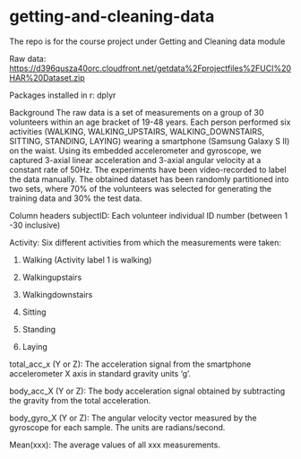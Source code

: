 # getting-and-cleaning-data
The repo is for the course project under Getting and Cleaning data module

Raw data: https://d396qusza40orc.cloudfront.net/getdata%2Fprojectfiles%2FUCI%20HAR%20Dataset.zip 

Packages installed in r: dplyr

Background
The raw data is a set of measurements on a group of 30 volunteers within an age bracket of 19-48 years. Each person performed six activities (WALKING, WALKING_UPSTAIRS, WALKING_DOWNSTAIRS, SITTING, STANDING, LAYING) wearing a smartphone (Samsung Galaxy S II) on the waist. Using its embedded accelerometer and gyroscope, we captured 3-axial linear acceleration and 3-axial angular velocity at a constant rate of 50Hz. The experiments have been video-recorded to label the data manually. 
The obtained dataset has been randomly partitioned into two sets, where 70% of the volunteers was selected for generating the training data and 30% the test data. 

Column headers
subjectID: Each volunteer individual ID number (between 1 -30 inclusive)

Activity: Six different activities from which the measurements were taken:

1.	Walking  (Activity label 1 is walking)

2.	Walkingupstairs

3.	Walkingdownstairs

4.	Sitting

5.  Standing

6.	Laying

total_acc_x (Y or Z): The acceleration signal from the smartphone accelerometer X axis in standard gravity units ‘g’.

body_acc_X (Y or Z):  The body acceleration signal obtained by subtracting the gravity from the total acceleration.

body_gyro_X (Y or Z): The angular velocity vector measured by the gyroscope for each sample. The units are radians/second.

Mean(xxx): The average values of all xxx measurements.
